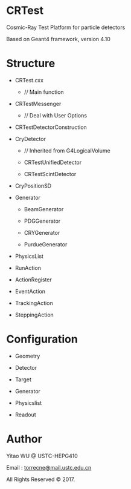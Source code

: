 # CRTest

Cosmic-Ray Test Platform for particle detectors

Based on Geant4 framework, version 4.10

# Structure

* CRTest.cxx
  * // Main function

* CRTestMessenger
  * // Deal with User Options

* CRTestDetectorConstruction

* CryDetector
  * // Inherited from G4LogicalVolume
  
  * CRTestUnifiedDetector

  * CRTestScintDetector

* CryPositionSD

* Generator

  * BeamGenerator

  * PDGGenerator
 
  * CRYGenerator
  
  * PurdueGenerator

* PhysicsList

* RunAction

* ActionRegister

* EventAction

* TrackingAction

* SteppingAction

# Configuration

* Geometry

* Detector

* Target

* Generator

* Physicslist

* Readout

# Author

Yitao WU @ USTC-HEPG410

Email : torrecne@mail.ustc.edu.cn

All Rights Reserved &copy; 2017.